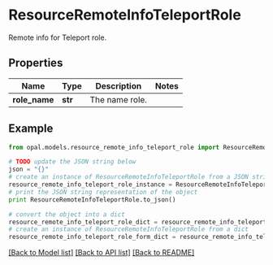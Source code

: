 # ResourceRemoteInfoTeleportRole

Remote info for Teleport role.

## Properties

Name | Type | Description | Notes
------------ | ------------- | ------------- | -------------
**role_name** | **str** | The name role. | 

## Example

```python
from opal.models.resource_remote_info_teleport_role import ResourceRemoteInfoTeleportRole

# TODO update the JSON string below
json = "{}"
# create an instance of ResourceRemoteInfoTeleportRole from a JSON string
resource_remote_info_teleport_role_instance = ResourceRemoteInfoTeleportRole.from_json(json)
# print the JSON string representation of the object
print ResourceRemoteInfoTeleportRole.to_json()

# convert the object into a dict
resource_remote_info_teleport_role_dict = resource_remote_info_teleport_role_instance.to_dict()
# create an instance of ResourceRemoteInfoTeleportRole from a dict
resource_remote_info_teleport_role_form_dict = resource_remote_info_teleport_role.from_dict(resource_remote_info_teleport_role_dict)
```
[[Back to Model list]](../README.md#documentation-for-models) [[Back to API list]](../README.md#documentation-for-api-endpoints) [[Back to README]](../README.md)


